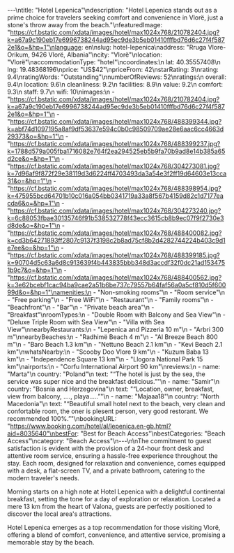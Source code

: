 ---\ntitle: "Hotel Lepenica"\ndescription: "Hotel Lepenica stands out as a prime choice for travelers seeking comfort and convenience in Vlorë, just a stone's throw away from the beach."\nfeaturedImage: "https://cf.bstatic.com/xdata/images/hotel/max1024x768/210782404.jpg?k=a67a9c190eb17e6996738244ad95ec9de3b5eb01410fffbd76d6c27f4f5872e1&o=&hp=1"\nlanguage: en\nslug: hotel-lepenica\naddress: "Rruga Vlore-Orikum, 9426 Vlorë, Albania"\ncity: "Vlorë"\nlocation: "Vlorë"\naccommodationType: "hotel"\ncoordinates:\n  lat: 40.35557408\n  lng: 19.48368196\nprice: "US$42"\npriceFrom: 42\nstarRating: 3\nrating: 9.4\nratingWords: "Outstanding"\nnumberOfReviews: 52\nratings:\n  overall: 9.4\n  location: 9.6\n  cleanliness: 9.2\n  facilities: 8.9\n  value: 9.2\n  comfort: 9.3\n  staff: 9.7\n  wifi: 10\nimages:\n  - "https://cf.bstatic.com/xdata/images/hotel/max1024x768/210782404.jpg?k=a67a9c190eb17e6996738244ad95ec9de3b5eb01410fffbd76d6c27f4f5872e1&o=&hp=1"\n  - "https://cf.bstatic.com/xdata/images/hotel/max1024x768/488399344.jpg?k=abf74d1097195a8af9df53637e594c0b0c98509709ae28e6aac6cc4663d29373&o=&hp=1"\n  - "https://cf.bstatic.com/xdata/images/hotel/max1024x768/488399237.jpg?k=1788d579a005fba1716082e764f2ea294525eb5b9fa70b9ad8e14b385a65d2ce&o=&hp=1"\n  - "https://cf.bstatic.com/xdata/images/hotel/max1024x768/304273081.jpg?k=7d96af9f872f29e38119d3d6224ff4703493da3a54e3f2ff19d64603e13cca31&o=&hp=1"\n  - "https://cf.bstatic.com/xdata/images/hotel/max1024x768/488398954.jpg?k=475955bcd64701b10c016a054bb0341719a33a8f567b4159d82c1d7177eacda6&o=&hp=1"\n  - "https://cf.bstatic.com/xdata/images/hotel/max1024x768/304273240.jpg?k=6c88053fbae30135746f91b538532778f43ecc3615cb8b9ec07f9f2730e3d8de&o=&hp=1"\n  - "https://cf.bstatic.com/xdata/images/hotel/max1024x768/488400082.jpg?k=cd3b64271893ff2807c9137f3198c2b8ad75cf8b2d4282744224b403c9d1e7ee&o=&hp=1"\n  - "https://cf.bstatic.com/xdata/images/hotel/max1024x768/488399185.jpg?k=90704d5c63a6d8c913639f4b443835bbb348d3accdf32f0dc21ad1534751b9c7&o=&hp=1"\n  - "https://cf.bstatic.com/xdata/images/hotel/max1024x768/488400562.jpg?k=3e62bcebf1cac94ba9cae2a51b6be737c79557b64faf56a0a5cf810d5f60099d&o=&hp=1"\namenities:\n  - "Non-smoking rooms"\n  - "Room service"\n  - "Free parking"\n  - "Free WiFi"\n  - "Restaurant"\n  - "Family rooms"\n  - "Beachfront"\n  - "Bar"\n  - "Private beach area"\n  - "Breakfast"\nroomTypes:\n  - "Double Room with Balcony and Sea View"\n  - "Deluxe Triple Room with Sea View"\n  - "Villa with Sea View"\nnearbyRestaurants:\n  - "Lepenica and Pizzeria 10 m"\n  - "Arbri 300 m"\nnearbyBeaches:\n  - "Radhimë Beach 4 m"\n  - "Al Breeze Beach 800 m"\n  - "Baro Beach 1.3 km"\n  - "Nettuno Beach 2.1 km"\n  - "Kevi Beach 2.1 km"\nwhatsNearby:\n  - "Scooby Doo Vlore 9 km"\n  - "Kuzum Baba 13 km"\n  - "Independence Square 13 km"\n  - "Llogora National Park 15 km"\nairports:\n  - "Corfu International Airport 90 km"\nreviews:\n  - name: "Marta"\n    country: "Poland"\n    text: "“The hotel is just by the sea, the service was super nice and the breakfast delicious.”"\n  - name: "Samir"\n    country: "Bosnia and Herzegovina"\n    text: "“Location, owner, breakfast, view from balcony, ...., playa.....”"\n  - name: "Majaaa18"\n    country: "North Macedonia"\n    text: "“Beautiful small hotel next to the beach, very clean and confortable room, the oner is plesent person, very good restorant. We recommended 100%.”"\nbookingURL: "https://www.booking.com/hotel/al/lepenica.en-gb.html?aid=8035640"\nbestFor: "Best for Beach Access"\nbestCategories: "Beach Access"\ncategory: "Beach Access"\n---\n\nThe commitment to guest satisfaction is evident with the provision of a 24-hour front desk and attentive room service, ensuring a hassle-free experience throughout the stay. Each room, designed for relaxation and convenience, comes equipped with a desk, a flat-screen TV, and a private bathroom, catering to the modern traveler's needs.

Morning starts on a high note at Hotel Lepenica with a delightful continental breakfast, setting the tone for a day of exploration or relaxation. Located a mere 13 km from the heart of Valona, guests are perfectly positioned to discover the local area's attractions.

Hotel Lepenica emerges as a top recommendation for those visiting Vlorë, offering a blend of comfort, convenience, and attentive service, promising a memorable stay by the beach.
